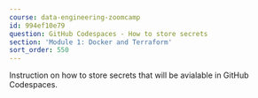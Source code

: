 ```yaml
---
course: data-engineering-zoomcamp
id: 994ef10e79
question: GitHub Codespaces - How to store secrets
section: 'Module 1: Docker and Terraform'
sort_order: 550
---
```


Instruction on how to store secrets that will be avialable in GitHub  Codespaces.


